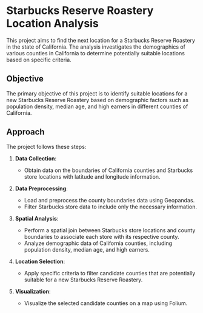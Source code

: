 # Starbucks Reserve Roastery Location Analysis

This project aims to find the next location for a Starbucks Reserve Roastery in the state of California. The analysis investigates the demographics of various counties in California to determine potentially suitable locations based on specific criteria.

## Objective

The primary objective of this project is to identify suitable locations for a new Starbucks Reserve Roastery based on demographic factors such as population density, median age, and high earners in different counties of California.

## Approach

The project follows these steps:

1. **Data Collection**: 
   - Obtain data on the boundaries of California counties and Starbucks store locations with latitude and longitude information.

2. **Data Preprocessing**:
   - Load and preprocess the county boundaries data using Geopandas.
   - Filter Starbucks store data to include only the necessary information.

3. **Spatial Analysis**:
   - Perform a spatial join between Starbucks store locations and county boundaries to associate each store with its respective county.
   - Analyze demographic data of California counties, including population density, median age, and high earners.

4. **Location Selection**:
   - Apply specific criteria to filter candidate counties that are potentially suitable for a new Starbucks Reserve Roastery.

5. **Visualization**:
   - Visualize the selected candidate counties on a map using Folium.

